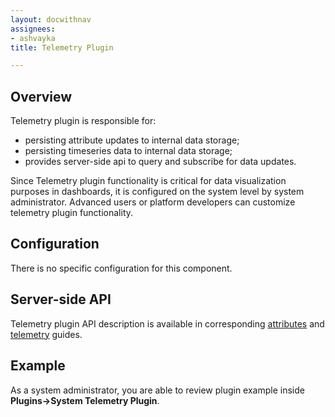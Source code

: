 ```yaml
---
layout: docwithnav
assignees:
- ashvayka
title: Telemetry Plugin

---
```


## Overview

Telemetry plugin is responsible for:

 - persisting attribute updates to internal data storage;
 - persisting timeseries data to internal data storage; 
 - provides server-side api to query and subscribe for data updates. 
 
Since Telemetry plugin functionality is critical for data visualization purposes in dashboards, 
it is configured on the system level by system administrator. 
Advanced users or platform developers can customize telemetry plugin functionality.

## Configuration

There is no specific configuration for this component.

## Server-side API

Telemetry plugin API description is available in corresponding [attributes](/docs/user-guide/attributes/) 
and [telemetry](/docs/user-guide/telemetry/) guides. 

## Example

As a system administrator, you are able to review plugin example inside **Plugins->System Telemetry Plugin**.